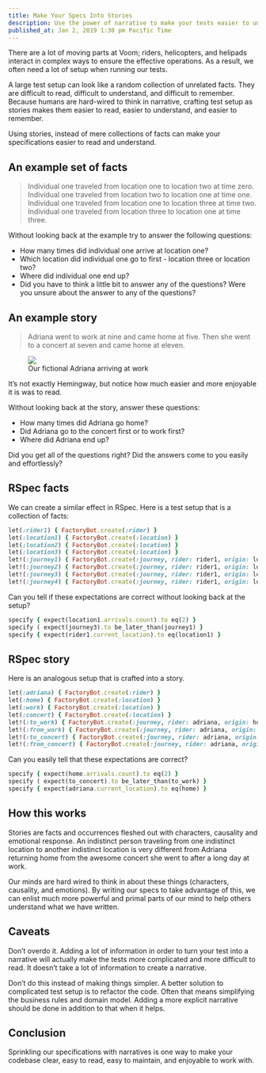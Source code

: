 ```yaml
---
title: Make Your Specs Into Stories
description: Use the power of narrative to make your tests easier to understand.
published_at: Jan 2, 2019 1:30 pm Pacific Time
---
```


There are a lot of moving parts at Voom; riders, helicopters, and helipads
interact in complex ways to ensure the effective operations. As a result, we
often need a lot of setup when running our tests.

A large test setup can look like a random collection of unrelated facts. They
are difficult to read, difficult to understand, and difficult to remember.
Because humans are hard-wired to think in narrative, crafting test setup as
stories makes them easier to read, easier to understand, and easier to
remember.

Using stories, instead of mere collections of facts can make your
specifications easier to read and understand.

## An example set of facts

> Individual one traveled from location one to location two at time zero.
> Individual one traveled from location two to location one at time one.
> Individual one traveled from location one to location three at time two.
> Individual one traveled from location three to location one at time three.

Without looking back at the example try to answer the following questions:

- How many times did individual one arrive at location one?
- Which location did individual one go to first - location three or location two?
- Where did individual one end up?
- Did you have to think a little bit to answer any of the questions? Were you unsure about the answer to any of the questions?

## An example story

> Adriana went to work at nine and came home at five. Then she went to
a concert at seven and came home at eleven.

<figure>
  <img class='maxw-mobile-lg' src='/img/articles/woman_leaving_helicopter.jpg'>
  <figcaption class='font-body-3xs'>
    Our fictional Adriana arriving at work
  </figcaption>
</figure>

It’s not exactly Hemingway, but notice how much easier and more enjoyable it is
was to read.

Without looking back at the story, answer these questions:

- How many times did Adriana go home?
- Did Adriana go to the concert first or to work first?
-  Where did Adriana end up?

Did you get all of the questions right? Did the answers come to you easily and effortlessly?

## RSpec facts

We can create a similar effect in RSpec. Here is a test setup that is a collection of facts:

```ruby
let(:rider1) { FactoryBot.create(:rider) }
let(:location1) { FactoryBot.create(:location) }
let(:location2) { FactoryBot.create(:location) }
let(:location3) { FactoryBot.create(:location) }
let!(:journey1) { FactoryBot.create(:journey, rider: rider1, origin: location1, destination: location2, time: Time.at(0)) }
let!(:journey2) { FactoryBot.create(:journey, rider: rider1, origin: location2, destination: location1, time: Time.at(1)) }
let!(:journey3) { FactoryBot.create(:journey, rider: rider1, origin: location1, destination: location3, time: Time.at(2)) }
let!(:journey4) { FactoryBot.create(:journey, rider: rider1, origin: location3, destination: location1, time: Time.at(3)) }
```

Can you tell if these expectations are correct without looking back at the setup?

```ruby
specify { expect(location1.arrivals.count).to eq(2) }
specify ( expect(journey3).to be_later_than(journey1) }
specify { expect(rider1.current_location).to eq(location1) }
```

## RSpec story

Here is an analogous setup that is crafted into a story.

```ruby
let(:adriana) { FactoryBot.create(:rider) }
let(:home) { FactoryBot.create(:location) }
let(:work) { FactoryBot.create(:location) }
let(:concert) { FactoryBot.create(:location) }
let!(:to_work) { FactoryBot.create(:journey, rider: adriana, origin: home, destination: work, time: Time.parse('9am')) }
let!(:from_work) { FactoryBot.create(:journey, rider: adriana, origin: work, destination: home, time: Time.parse('5pm')) }
let!(:to_concert) { FactoryBot.create(:journey, rider: adriana, origin: home, destination: concert, time: Time.parse('7pm')) }
let!(:from_concert) { FactoryBot.create(:journey, rider: adriana, origin: concert, destination: home, time: Time.parse('11pm')) }
```

Can you easily tell that these expectations are correct?

```ruby
specify { expect(home.arrivals.count).to eq(2) }
specify ( expect(to_concert).to be_later_than(to_work) }
specify { expect(adriana.current_location).to eq(home) }
```

## How this works

Stories are facts and occurrences fleshed out with characters, causality and
emotional response. An indistinct person traveling from one indistinct location
to another indistinct location is very different from Adriana returning home
from the awesome concert she went to after a long day at work.

Our minds are hard wired to think in about these things (characters, causality,
and emotions). By writing our specs to take advantage of this, we can enlist
much more powerful and primal parts of our mind to help others understand what
we have written.

## Caveats

Don’t overdo it. Adding a lot of information in order to turn your test into
a narrative will actually make the tests more complicated and more difficult to
read. It doesn’t take a lot of information to create a narrative.

Don’t do this instead of making things simpler. A better solution to
complicated test setup is to refactor the code. Often that means simplifying
the business rules and domain model. Adding a more explicit narrative should be
done in addition to that when it helps.

## Conclusion

Sprinkling our specifications with narratives is one way to make your codebase
clear, easy to read, easy to maintain, and enjoyable to work with.
